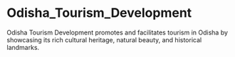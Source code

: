 # Odisha_Tourism_Development
Odisha Tourism Development promotes and facilitates tourism in Odisha by showcasing its rich cultural heritage, natural beauty, and historical landmarks.
